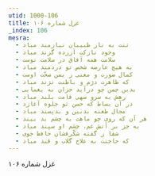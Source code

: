 ```yaml
---
utid: 1000-106
title: غزل شماره ۱۰۶
_index: 106
mesra:
  - تنت به ناز طبیبان نیازمند مباد
  - وجود نازکت آزرده گزند مباد
  - سلامت همه آفاق در سلامت توست
  - به هیچ عارضه شخص تو دردمند مباد
  - کمال صورت و معنی ز یمن صحّت اوست
  - که ظاهرت دژم و باطنت نژند مباد
  - بدین چمن چو درآید خزان به یغمایی
  - رهش به سرو سهی قامت بلند مباد
  - در آن بساط که حسن تو جلوه آغازد
  - مجال طعنه بدبین و بدپسند مباد
  - هر آن که روی چو ماهت به چشم بد بیند
  - به جز بر آتش غم، چشم او سپند مباد
  - شفا ز گفته شکّرفشان حافظ جوی
  - که حاجتت به علاج گلاب و قند مباد
---
```

غزل شماره ۱۰۶
